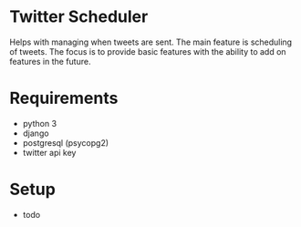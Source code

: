 # Twitter Scheduler
Helps with managing when tweets are sent.
The main feature is scheduling of tweets.
The focus is to provide basic features with the ability to add on features in the future.

# Requirements
- python 3
- django
- postgresql (psycopg2)
- twitter api key

# Setup
- todo